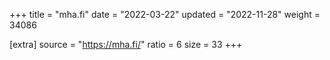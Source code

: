 +++
title = "mha.fi"
date = "2022-03-22"
updated = "2022-11-28"
weight = 34086

[extra]
source = "https://mha.fi/"
ratio = 6
size = 33
+++
